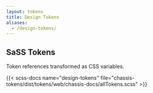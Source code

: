 ```yaml
---
layout: tokens
title: Design Tokens
aliases:
  - /design-tokens/
---
```


## SaSS Tokens

Token references transformed as CSS variables.

{{< scss-docs name="design-tokens" file="chassis-tokens/dist/tokens/web/chassis-docs/allTokens.scss" >}}
